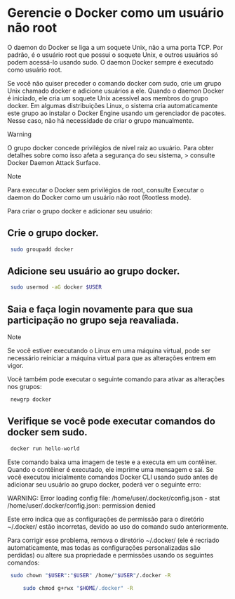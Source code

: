 # Gerencie o Docker como um usuário não root

O daemon do Docker se liga a um soquete Unix, não a uma porta TCP. Por padrão, é o usuário root que possui o soquete Unix, e outros usuários só podem acessá-lo usando sudo. O daemon Docker sempre é executado como usuário root.


Se você não quiser preceder o comando docker com sudo, crie um grupo Unix chamado docker e adicione usuários a ele. Quando o daemon Docker é iniciado, ele cria um soquete Unix acessível aos membros do grupo docker. Em algumas distribuições Linux, o sistema cria automaticamente este grupo ao instalar o Docker Engine usando um gerenciador de pacotes. Nesse caso, não há necessidade de criar o grupo manualmente.




> [!WARNING]
> O grupo docker concede privilégios de nível raiz ao usuário. Para obter detalhes sobre como isso afeta a segurança do seu sistema, > consulte Docker Daemon Attack Surface.
>
> 

> [!Note]
> Para executar o Docker sem privilégios de root, consulte Executar o daemon do Docker como um usuário não root (Rootless mode).



Para criar o grupo docker e adicionar seu usuário:

  
## Crie o grupo docker.

```sh
 sudo groupadd docker
```

## Adicione seu usuário ao grupo docker.
```sh
 sudo usermod -aG docker $USER
```


## Saia e faça login novamente para que sua participação no grupo seja reavaliada.
> [!Note]
> Se você estiver executando o Linux em uma máquina virtual, pode ser necessário reiniciar a máquina virtual para que as alterações entrem em vigor.

Você também pode executar o seguinte comando para ativar as alterações nos grupos:
```sh
 newgrp docker
```

## Verifique se você pode executar comandos do docker sem sudo.
```sh
 docker run hello-world
```

Este comando baixa uma imagem de teste e a executa em um contêiner. Quando o contêiner é executado, ele imprime uma mensagem e sai.
Se você executou inicialmente comandos Docker CLI usando sudo antes de adicionar seu usuário ao grupo docker, poderá ver o seguinte erro:

WARNING: Error loading config file: /home/user/.docker/config.json -
stat /home/user/.docker/config.json: permission denied

Este erro indica que as configurações de permissão para o diretório ~/.docker/ estão incorretas, devido ao uso do comando sudo anteriormente.

Para corrigir esse problema, remova o diretório ~/.docker/ (ele é recriado automaticamente, mas todas as configurações personalizadas são perdidas) ou altere sua propriedade e permissões usando os seguintes comandos:


```sh
 sudo chown "$USER":"$USER" /home/"$USER"/.docker -R

     sudo chmod g+rwx "$HOME/.docker" -R
```
